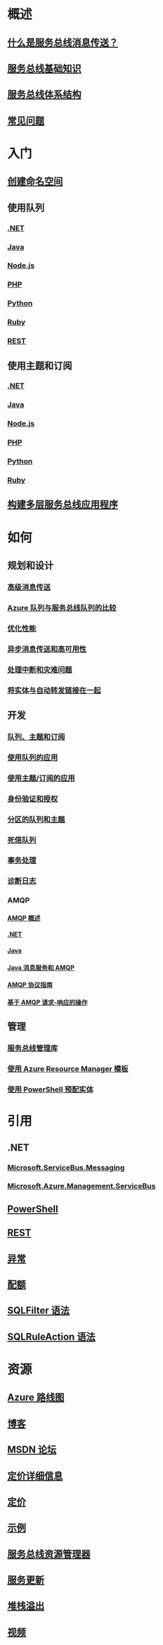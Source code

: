 

# 概述


## [什么是服务总线消息传送？](service-bus-messaging-overview.md)


## [服务总线基础知识](service-bus-fundamentals-hybrid-solutions.md)


## [服务总线体系结构](service-bus-architecture.md)


## [常见问题](service-bus-faq.md)



# 入门


## [创建命名空间](service-bus-create-namespace-portal.md)


## 使用队列


### [.NET](service-bus-dotnet-get-started-with-queues.md)


### [Java](service-bus-java-how-to-use-queues.md)


### [Node.js](service-bus-nodejs-how-to-use-queues.md)


### [PHP](service-bus-php-how-to-use-queues.md)


### [Python](service-bus-python-how-to-use-queues.md)


### [Ruby](service-bus-ruby-how-to-use-queues.md)


### [REST](/rest/api/servicebus/queues)


## 使用主题和订阅


### [.NET](service-bus-dotnet-how-to-use-topics-subscriptions.md)


### [Java](service-bus-java-how-to-use-topics-subscriptions.md)


### [Node.js](service-bus-nodejs-how-to-use-topics-subscriptions.md)


### [PHP](service-bus-php-how-to-use-topics-subscriptions.md)


### [Python](service-bus-python-how-to-use-topics-subscriptions.md)


### [Ruby](service-bus-ruby-how-to-use-topics-subscriptions.md)


## [构建多层服务总线应用程序](service-bus-dotnet-multi-tier-app-using-service-bus-queues.md)



# 如何


## 规划和设计


### [高级消息传送](service-bus-premium-messaging.md)


### [Azure 队列与服务总线队列的比较](service-bus-azure-and-service-bus-queues-compared-contrasted.md)


### [优化性能](service-bus-performance-improvements.md)


### [异步消息传送和高可用性](service-bus-async-messaging.md)


### [处理中断和灾难问题](service-bus-outages-disasters.md)


### [将实体与自动转发链接在一起](service-bus-auto-forwarding.md)



## 开发


### [队列、主题和订阅](service-bus-queues-topics-subscriptions.md)


### [使用队列的应用](service-bus-create-queues.md)


### [使用主题/订阅的应用](service-bus-create-topics-subscriptions.md)


### [身份验证和授权](service-bus-sas.md)


### [分区的队列和主题](service-bus-partitioning.md)


### [死信队列](service-bus-dead-letter-queues.md)


### [事务处理](service-bus-transactions.md)


### [诊断日志](service-bus-diagnostic-logs.md)


### AMQP


#### [AMQP 概述](service-bus-amqp-overview.md)


#### [.NET](service-bus-amqp-dotnet.md)


#### [Java](service-bus-amqp-java.md)


#### [Java 消息服务和 AMQP](service-bus-java-how-to-use-jms-api-amqp.md)


#### [AMQP 协议指南](service-bus-amqp-protocol-guide.md)


#### [基于 AMQP 请求-响应的操作](service-bus-amqp-request-response.md)



## 管理


### [服务总线管理库](service-bus-management-libraries.md)


### [使用 Azure Resource Manager 模板](service-bus-resource-manager-overview.md)


### [使用 PowerShell 预配实体](service-bus-manage-with-ps.md)



# 引用


## .NET


### [Microsoft.ServiceBus.Messaging](/dotnet/api/microsoft.servicebus.messaging)


### [Microsoft.Azure.Management.ServiceBus](/dotnet/api/microsoft.azure.management.servicebus)


## [PowerShell](/powershell/module/azurerm.servicebus)


## [REST](/rest/api/servicebus)


## [异常](service-bus-messaging-exceptions.md)


## [配额](service-bus-quotas.md)


## [SQLFilter 语法](service-bus-messaging-sql-filter.md)


## [SQLRuleAction 语法](service-bus-messaging-sql-rule-action.md)



# 资源


## [Azure 路线图](https://azure.microsoft.com/roadmap/)


## [博客](https://blogs.msdn.microsoft.com/servicebus/)


## [MSDN 论坛](https://social.msdn.microsoft.com/forums/home?forum=servbus)


## [定价详细信息](service-bus-pricing-billing.md)


## [定价](https://azure.microsoft.com/pricing/details/service-bus/)


## [示例](service-bus-samples.md)


## [服务总线资源管理器](https://github.com/paolosalvatori/ServiceBusExplorer)


## [服务更新](https://azure.microsoft.com/updates/?product=service-bus)


## [堆栈溢出](http://stackoverflow.com/questions/tagged/servicebus)


## [视频](https://azure.microsoft.com/documentation/videos/index/?services=service-bus)


